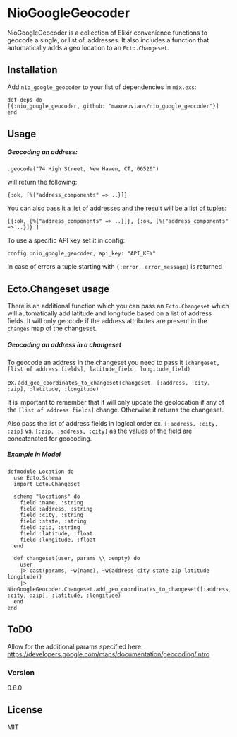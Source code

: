 # NioGoogleGeocoder

NioGoogleGeocoder is a collection of Elixir convenience functions to geocode a single, or list of, addresses. It also includes a function that automatically adds a geo location to an `Ecto.Changeset`.

## Installation
Add `nio_google_geocoder` to your list of dependencies in `mix.exs`:
```
def deps do
[{:nio_google_geocoder, github: "maxneuvians/nio_google_geocoder"}]
end
```

## Usage

##### Geocoding an address:

`.geocode("74 High Street, New Haven, CT, 06520")`

will return the following:

`{:ok, [%{"address_components" => ..}]}`

You can also pass it a list of addresses and the result will be a list of tuples:

`[{:ok, [%{"address_components" => ..}]}, {:ok, [%{"address_components" => ..}]} ]`

To use a specific API key set it in config:

`config :nio_google_geocoder, api_key: "API_KEY"`

In case of errors a tuple starting with `{:error, error_message}` is returned

## Ecto.Changeset usage
There is an additional function which you can pass an `Ecto.Changeset` which will automatically add latitude and longitude based on a list of address fields. It will only geocode if the address attributes are present in the `changes` map of the changeset.

##### Geocoding an address in a changeset

To geocode an address in the changeset you need to pass it `(changeset, [list of address fields], latitude_field, longitude_field)`

ex. `add_geo_coordinates_to_changeset(changeset, [:address, :city, :zip], :latitude, :longitude)`

It is important to remember that it will only update the geolocation if any of the `[list of address fields]` change. Otherwise it returns the changeset.

Also pass the list of address fields in logical order ex. `[:address, :city, :zip]` vs. `[:zip, :address, :city]` as the values of the field are concatenated for geocoding.

##### Example in Model
```
defmodule Location do
  use Ecto.Schema
  import Ecto.Changeset

  schema "locations" do
    field :name, :string
    field :address, :string
    field :city, :string
    field :state, :string
    field :zip, :string
    field :latitude, :float
    field :longitude, :float
  end

  def changeset(user, params \\ :empty) do
    user
    |> cast(params, ~w(name), ~w(address city state zip latitude longitude))
    |> NioGoogleGeocoder.Changeset.add_geo_coordinates_to_changeset([:address, :city, :zip], :latitude, :longitude)
  end
end
 ```

## ToDO

Allow for the additional params specified here:
https://developers.google.com/maps/documentation/geocoding/intro

### Version
0.6.0

License
----
MIT
